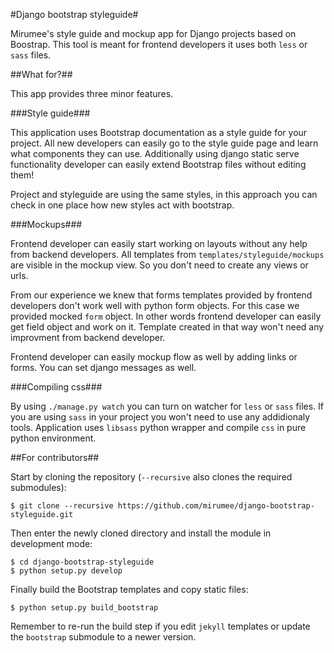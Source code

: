 #Django bootstrap styleguide#

Mirumee's style guide and mockup app for Django projects based on Boostrap. This tool is meant for frontend developers it uses both `less` or `sass` files.

##What for?##

This app provides three minor features.

###Style guide###

This application uses Bootstrap documentation as a style guide for your project. All new developers can easily go to the style guide page and learn what components they can use. Additionally using django static serve functionality developer can easily extend Bootstrap files without editing them!

Project and styleguide are using the same styles, in this approach you can check in one place how new styles act with bootstrap.

###Mockups###

Frontend developer can easily start working on layouts without any help from backend developers. All templates from `templates/styleguide/mockups` are visible  in the mockup view. So you don't need to create any views or urls.

From our experience we knew that forms templates provided by frontend developers don't work well with python form objects. For this case we provided mocked `form` object. In other words frontend developer can easily get field object and work on it. Template created in that way won't need any improvment from backend developer.

Frontend developer can easily mockup flow as well by adding links or forms. You can set django messages as well.

###Compiling css###

By using `./manage.py watch` you can turn on watcher for `less` or `sass` files. If you are using `sass` in your project you won't need to use any addidionaly tools. Application uses `libsass` python wrapper and compile `css` in pure python environment.

##For contributors##

Start by cloning the repository (`--recursive` also clones the required submodules):

```
$ git clone --recursive https://github.com/mirumee/django-bootstrap-styleguide.git
```

Then enter the newly cloned directory and install the module in development mode:

```
$ cd django-bootstrap-styleguide
$ python setup.py develop
```

Finally build the Bootstrap templates and copy static files:

```
$ python setup.py build_bootstrap
```

Remember to re-run the build step if you edit `jekyll` templates or update the `bootstrap` submodule to a newer version.

